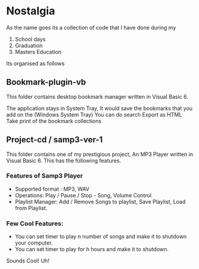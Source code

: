 # Nostalgia

As the name goes its a collection of code that I have done during my

1. School days
2. Graduation
3. Masters Education

Its organised as follows

## Bookmark-plugin-vb

This folder contains desktop bookmark manager written in Visual Basic 6.

The application stays in System Tray, 
It would save the bookmarks that you add on the (Windows System Tray)
You can do search
Export as HTML
Take print of the bookmark collections

## Project-cd / samp3-ver-1

This folder contains one of my prestigious project, An MP3 Player written in Visual Basic 6. This has the following features.

### Features of Samp3 Player

* Supported format : MP3, WAV
* Operations: Play / Pause / Stop - Song, Volume Control
* Playlist Manager: Add / Remove Songs to playlist, Save Playlist, Load from Playlist.

### Few Cool Features: 
* You can set timer to play n number of songs and make it to shutdown your computer.
* You can set timer to play for h hours and make it to shutdown.

Sounds Cool! Uh!



